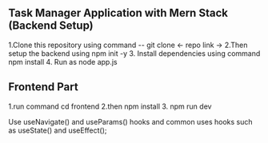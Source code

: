 ## Task Manager Application with Mern Stack (Backend Setup)

1.Clone this repository using command  -- git clone <- repo link ->
2.Then setup the backend using npm init -y
3. Install dependencies using command npm install 
4. Run as node app.js 

## Frontend Part
1.run command cd frontend
2.then npm install
3. npm run dev

Use useNavigate() and useParams() hooks and common uses hooks such as useState() and useEffect(); 
